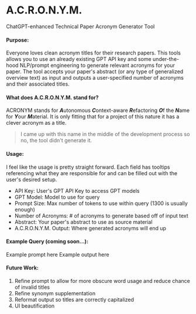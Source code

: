 # A.C.R.O.N.Y.M.
ChatGPT-enhanced Technical Paper Acronym Generator Tool

#### Purpose:
Everyone loves clean acronym titles for their research papers. This tools allows you to use an already existing GPT API key and some under-the-hood NLP/prompt engineering to generate relevant acronyms for your paper.
The tool accepts your paper's abstract (or any type of generalized overview text) as input and outputs a user-specified number of acronyms and their associated titles.

#### What does A.C.R.O.N.Y.M. stand for?
ACRONYM stands for <b><i>A</i></b>utonomous <b><i>C</i></b>ontext-aware <b><i>R</i></b>efactoring <b><i>O</i></b>f the <b><i>N</i></b>ame for <b><i>Y</i></b>our <b><i>M</i></b>aterial. It is only fitting that for a project of this nature it has a clever acronym as a title.
> I came up with this name in the middle of the development process so no, the tool didn't generate it.

#### Usage:
I feel like the usage is pretty straight forward. Each field has tooltips referencing what they are responsible for and can be filled out with the user's desired setup.
- API Key: User's GPT API Key to access GPT models
- GPT Model: Model to use for query
- Prompt Size: Max number of tokens to use within query (1300 is usually enough)
- Number of Acronyms: # of acronyms to generate based off of input text
- Abstract: Your paper's abstract to use as source material
- A.C.R.O.N.Y.M. Output: Where generated acronyms will end up

#### Example Query (coming soon...):
Example prompt here 
Example output here

#### Future Work:
1. Refine prompt to allow for more obscure word usage and reduce chance of invalid titles
2. Refine synonym supplementation
3. Reformat output so titles are correctly capitalized
4. UI beautification
